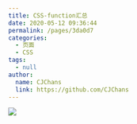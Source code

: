 ```yaml
---
title: CSS-function汇总
date: 2020-05-12 09:36:44
permalink: /pages/3da0d7
categories:
  - 页面
  - CSS
tags:
  - null
author:
  name: CJChans
  link: https://github.com/CJChans
---
```

![](https://cdn.staticaly.com/gh/CJChans/image_store/blog/20200512161232.jpg)
